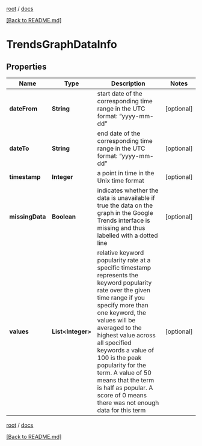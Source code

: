 [root](./../ "root") / [docs](./ "docs")

[[Back to README.md]](./../README.md "[Back to README.md]")

# TrendsGraphDataInfo

## Properties

| Name | Type | Description | Notes |
|------------ | ------------- | ------------- | -------------|
|**dateFrom** | **String** | start date of the corresponding time range in the UTC format: “yyyy-mm-dd” |  [optional] |
|**dateTo** | **String** | end date of the corresponding time range in the UTC format: “yyyy-mm-dd” |  [optional] |
|**timestamp** | **Integer** | a point in time in the Unix time format |  [optional] |
|**missingData** | **Boolean** | indicates whether the data is unavailable if true the data on the graph in the Google Trends interface is missing and thus labelled with a dotted line |  [optional] |
|**values** | **List&lt;Integer&gt;** | relative keyword popularity rate at a specific timestamp represents the keyword popularity rate over the given time range if you specify more than one keyword, the values will be averaged to the highest value across all specified keywords a value of 100 is the peak popularity for the term. A value of 50 means that the term is half as popular. A score of 0 means there was not enough data for this term |  [optional] |

[root](./../ "root") / [docs](./ "docs")

[[Back to README.md]](./../README.md "[Back to README.md]")